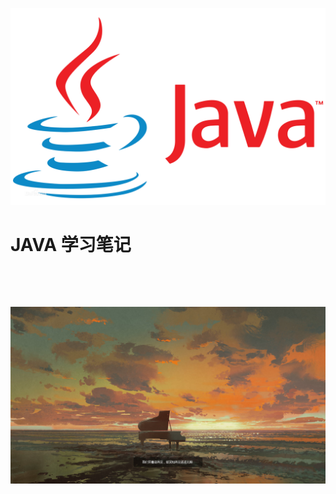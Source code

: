 ![logo](_public/favicon.ico) 

# JAVA 学习笔记

&nbsp;

&nbsp;

<!--background-->

![](_public/img/piano.jpg)
